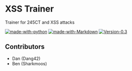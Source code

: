 # XSS Trainer

Trainer for 245CT and XSS attacks

[![made-with-python](https://img.shields.io/badge/Made%20with-Python-1f425f.svg)](https://www.python.org/)
[![made-with-Markdown](https://img.shields.io/badge/Made%20with-Markdown-1f425f.svg)](http://commonmark.org)
[![Version-0.3](https://img.shields.io/badge/Version-0.3-green.svg)](https://shields.io/)



## Contributors

  - Dan (Dang42) 
  - Ben (Sharkmoos)



